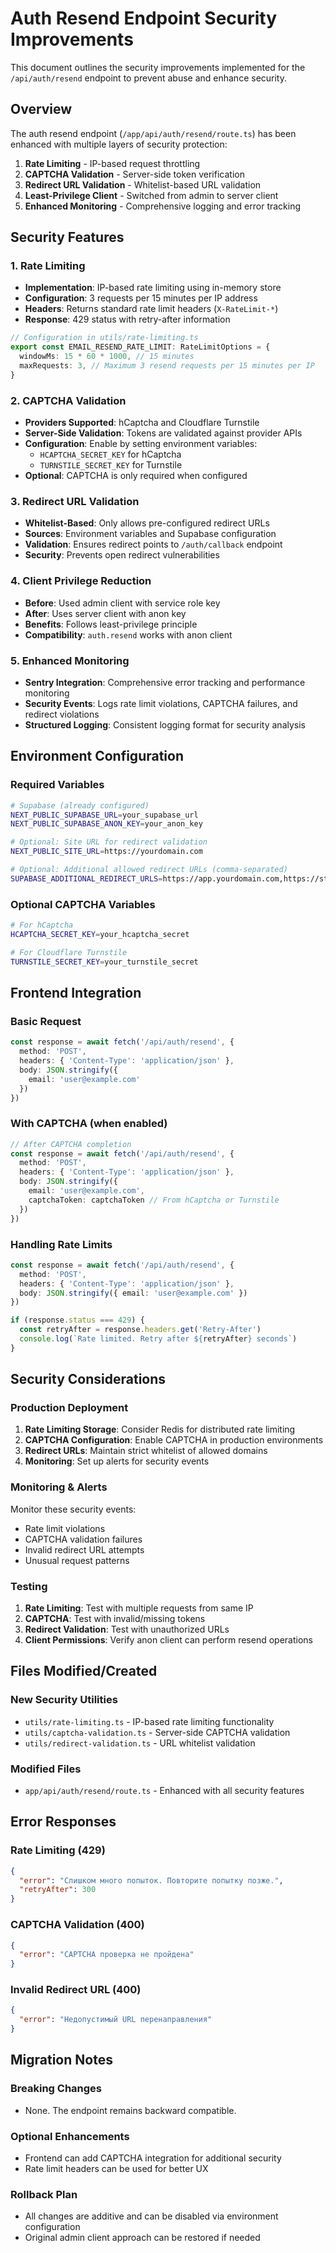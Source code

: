 # Auth Resend Endpoint Security Improvements

This document outlines the security improvements implemented for the `/api/auth/resend` endpoint to prevent abuse and enhance security.

## Overview

The auth resend endpoint (`/app/api/auth/resend/route.ts`) has been enhanced with multiple layers of security protection:

1. **Rate Limiting** - IP-based request throttling
2. **CAPTCHA Validation** - Server-side token verification
3. **Redirect URL Validation** - Whitelist-based URL validation
4. **Least-Privilege Client** - Switched from admin to server client
5. **Enhanced Monitoring** - Comprehensive logging and error tracking

## Security Features

### 1. Rate Limiting

- **Implementation**: IP-based rate limiting using in-memory store
- **Configuration**: 3 requests per 15 minutes per IP address
- **Headers**: Returns standard rate limit headers (`X-RateLimit-*`)
- **Response**: 429 status with retry-after information

```typescript
// Configuration in utils/rate-limiting.ts
export const EMAIL_RESEND_RATE_LIMIT: RateLimitOptions = {
  windowMs: 15 * 60 * 1000, // 15 minutes
  maxRequests: 3, // Maximum 3 resend requests per 15 minutes per IP
}
```

### 2. CAPTCHA Validation

- **Providers Supported**: hCaptcha and Cloudflare Turnstile
- **Server-Side Validation**: Tokens are validated against provider APIs
- **Configuration**: Enable by setting environment variables:
  - `HCAPTCHA_SECRET_KEY` for hCaptcha
  - `TURNSTILE_SECRET_KEY` for Turnstile
- **Optional**: CAPTCHA is only required when configured

### 3. Redirect URL Validation

- **Whitelist-Based**: Only allows pre-configured redirect URLs
- **Sources**: Environment variables and Supabase configuration
- **Validation**: Ensures redirect points to `/auth/callback` endpoint
- **Security**: Prevents open redirect vulnerabilities

### 4. Client Privilege Reduction

- **Before**: Used admin client with service role key
- **After**: Uses server client with anon key
- **Benefits**: Follows least-privilege principle
- **Compatibility**: `auth.resend` works with anon client

### 5. Enhanced Monitoring

- **Sentry Integration**: Comprehensive error tracking and performance monitoring
- **Security Events**: Logs rate limit violations, CAPTCHA failures, and redirect violations
- **Structured Logging**: Consistent logging format for security analysis

## Environment Configuration

### Required Variables

```bash
# Supabase (already configured)
NEXT_PUBLIC_SUPABASE_URL=your_supabase_url
NEXT_PUBLIC_SUPABASE_ANON_KEY=your_anon_key

# Optional: Site URL for redirect validation
NEXT_PUBLIC_SITE_URL=https://yourdomain.com

# Optional: Additional allowed redirect URLs (comma-separated)
SUPABASE_ADDITIONAL_REDIRECT_URLS=https://app.yourdomain.com,https://staging.yourdomain.com
```

### Optional CAPTCHA Variables

```bash
# For hCaptcha
HCAPTCHA_SECRET_KEY=your_hcaptcha_secret

# For Cloudflare Turnstile
TURNSTILE_SECRET_KEY=your_turnstile_secret
```

## Frontend Integration

### Basic Request

```typescript
const response = await fetch('/api/auth/resend', {
  method: 'POST',
  headers: { 'Content-Type': 'application/json' },
  body: JSON.stringify({
    email: 'user@example.com'
  })
})
```

### With CAPTCHA (when enabled)

```typescript
// After CAPTCHA completion
const response = await fetch('/api/auth/resend', {
  method: 'POST',
  headers: { 'Content-Type': 'application/json' },
  body: JSON.stringify({
    email: 'user@example.com',
    captchaToken: captchaToken // From hCaptcha or Turnstile
  })
})
```

### Handling Rate Limits

```typescript
const response = await fetch('/api/auth/resend', {
  method: 'POST',
  headers: { 'Content-Type': 'application/json' },
  body: JSON.stringify({ email: 'user@example.com' })
})

if (response.status === 429) {
  const retryAfter = response.headers.get('Retry-After')
  console.log(`Rate limited. Retry after ${retryAfter} seconds`)
}
```

## Security Considerations

### Production Deployment

1. **Rate Limiting Storage**: Consider Redis for distributed rate limiting
2. **CAPTCHA Configuration**: Enable CAPTCHA in production environments
3. **Redirect URLs**: Maintain strict whitelist of allowed domains
4. **Monitoring**: Set up alerts for security events

### Monitoring & Alerts

Monitor these security events:
- Rate limit violations
- CAPTCHA validation failures
- Invalid redirect URL attempts
- Unusual request patterns

### Testing

1. **Rate Limiting**: Test with multiple requests from same IP
2. **CAPTCHA**: Test with invalid/missing tokens
3. **Redirect Validation**: Test with unauthorized URLs
4. **Client Permissions**: Verify anon client can perform resend operations

## Files Modified/Created

### New Security Utilities

- `utils/rate-limiting.ts` - IP-based rate limiting functionality
- `utils/captcha-validation.ts` - Server-side CAPTCHA validation
- `utils/redirect-validation.ts` - URL whitelist validation

### Modified Files

- `app/api/auth/resend/route.ts` - Enhanced with all security features

## Error Responses

### Rate Limiting (429)
```json
{
  "error": "Слишком много попыток. Повторите попытку позже.",
  "retryAfter": 300
}
```

### CAPTCHA Validation (400)
```json
{
  "error": "CAPTCHA проверка не пройдена"
}
```

### Invalid Redirect URL (400)
```json
{
  "error": "Недопустимый URL перенаправления"
}
```

## Migration Notes

### Breaking Changes
- None. The endpoint remains backward compatible.

### Optional Enhancements
- Frontend can add CAPTCHA integration for additional security
- Rate limit headers can be used for better UX

### Rollback Plan
- All changes are additive and can be disabled via environment configuration
- Original admin client approach can be restored if needed
